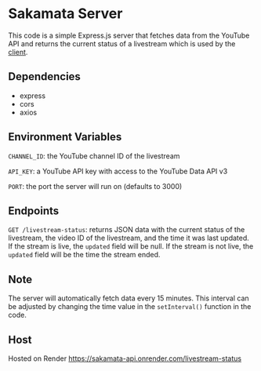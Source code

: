 # Sakamata Server

This code is a simple Express.js server that fetches data from the YouTube API and returns the current status of a livestream which is used by the [client](https://lizasil.github.io/Sakamata/).

## Dependencies

- express
- cors
- axios

## Environment Variables

`CHANNEL_ID`: the YouTube channel ID of the livestream

`API_KEY`: a YouTube API key with access to the YouTube Data API v3

`PORT`: the port the server will run on (defaults to 3000)

## Endpoints

`GET /livestream-status`: returns JSON data with the current status of the livestream, the video ID of the livestream, and the time it was last updated. If the stream is live, the `updated` field will be null. If the stream is not live, the `updated` field will be the time the stream ended.

## Note

The server will automatically fetch data every 15 minutes. This interval can be adjusted by changing the time value in the `setInterval()` function in the code.

## Host

Hosted on Render https://sakamata-api.onrender.com/livestream-status
